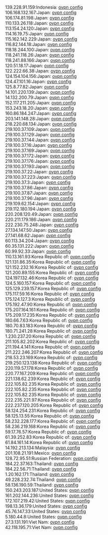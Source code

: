 139.228.91.159:Indonesia: [ovpn config](vpn/139_228_91_159.ovpn)  
106.168.132.167:Japan: [ovpn config](vpn/106_168_132_167.ovpn)  
106.174.81.198:Japan: [ovpn config](vpn/106_174_81_198.ovpn)  
110.133.26.118:Japan: [ovpn config](vpn/110_133_26_118.ovpn)  
113.154.24.120:Japan: [ovpn config](vpn/113_154_24_120.ovpn)  
114.16.19.75:Japan: [ovpn config](vpn/114_16_19_75.ovpn)  
115.162.142.229:Japan: [ovpn config](vpn/115_162_142_229.ovpn)  
116.82.144.18:Japan: [ovpn config](vpn/116_82_144_18.ovpn)  
118.18.244.100:Japan: [ovpn config](vpn/118_18_244_100.ovpn)  
118.241.118.26:Japan: [ovpn config](vpn/118_241_118_26.ovpn)  
118.241.88.166:Japan: [ovpn config](vpn/118_241_88_166.ovpn)  
120.51.18.17:Japan: [ovpn config](vpn/120_51_18_17.ovpn)  
122.222.66.38:Japan: [ovpn config](vpn/122_222_66_38.ovpn)  
124.154.104.156:Japan: [ovpn config](vpn/124_154_104_156.ovpn)  
124.47.101.16:Japan: [ovpn config](vpn/124_47_101_16.ovpn)  
125.8.77.82:Japan: [ovpn config](vpn/125_8_77_82.ovpn)  
14.101.220.139:Japan: [ovpn config](vpn/14_101_220_139.ovpn)  
14.132.200.79:Japan: [ovpn config](vpn/14_132_200_79.ovpn)  
152.117.211.205:Japan: [ovpn config](vpn/152_117_211_205.ovpn)  
153.243.18.20:Japan: [ovpn config](vpn/153_243_18_20.ovpn)  
160.86.184.247:Japan: [ovpn config](vpn/160_86_184_247.ovpn)  
203.141.148.28:Japan: [ovpn config](vpn/203_141_148_28.ovpn)  
218.220.68.134:Japan: [ovpn config](vpn/218_220_68_134.ovpn)  
219.100.37.109:Japan: [ovpn config](vpn/219_100_37_109.ovpn)  
219.100.37.129:Japan: [ovpn config](vpn/219_100_37_129.ovpn)  
219.100.37.144:Japan: [ovpn config](vpn/219_100_37_144.ovpn)  
219.100.37.16:Japan: [ovpn config](vpn/219_100_37_16.ovpn)  
219.100.37.169:Japan: [ovpn config](vpn/219_100_37_169.ovpn)  
219.100.37.172:Japan: [ovpn config](vpn/219_100_37_172.ovpn)  
219.100.37.176:Japan: [ovpn config](vpn/219_100_37_176.ovpn)  
219.100.37.193:Japan: [ovpn config](vpn/219_100_37_193.ovpn)  
219.100.37.22:Japan: [ovpn config](vpn/219_100_37_22.ovpn)  
219.100.37.223:Japan: [ovpn config](vpn/219_100_37_223.ovpn)  
219.100.37.3:Japan: [ovpn config](vpn/219_100_37_3.ovpn)  
219.100.37.86:Japan: [ovpn config](vpn/219_100_37_86.ovpn)  
219.100.37.87:Japan: [ovpn config](vpn/219_100_37_87.ovpn)  
219.100.37.96:Japan: [ovpn config](vpn/219_100_37_96.ovpn)  
219.109.62.154:Japan: [ovpn config](vpn/219_109_62_154.ovpn)  
219.112.180.194:Japan: [ovpn config](vpn/219_112_180_194.ovpn)  
220.208.120.49:Japan: [ovpn config](vpn/220_208_120_49.ovpn)  
220.211.179.186:Japan: [ovpn config](vpn/220_211_179_186.ovpn)  
222.230.75.248:Japan: [ovpn config](vpn/222_230_75_248.ovpn)  
27.134.147.50:Japan: [ovpn config](vpn/27_134_147_50.ovpn)  
27.141.68.62:Japan: [ovpn config](vpn/27_141_68_62.ovpn)  
60.113.34.204:Japan: [ovpn config](vpn/60_113_34_204.ovpn)  
60.35.131.222:Japan: [ovpn config](vpn/60_35_131_222.ovpn)  
60.99.92.33:Japan: [ovpn config](vpn/60_99_92_33.ovpn)  
110.13.161.93:Korea Republic of: [ovpn config](vpn/110_13_161_93.ovpn)  
121.131.86.35:Korea Republic of: [ovpn config](vpn/121_131_86_35.ovpn)  
121.152.232.16:Korea Republic of: [ovpn config](vpn/121_152_232_16.ovpn)  
121.200.89.155:Korea Republic of: [ovpn config](vpn/121_200_89_155.ovpn)  
124.197.132.46:Korea Republic of: [ovpn config](vpn/124_197_132_46.ovpn)  
124.5.160.157:Korea Republic of: [ovpn config](vpn/124_5_160_157.ovpn)  
125.129.239.157:Korea Republic of: [ovpn config](vpn/125_129_239_157.ovpn)  
175.117.59.16:Korea Republic of: [ovpn config](vpn/175_117_59_16.ovpn)  
175.124.127.3:Korea Republic of: [ovpn config](vpn/175_124_127_3.ovpn)  
175.192.47.90:Korea Republic of: [ovpn config](vpn/175_192_47_90.ovpn)  
175.207.164.161:Korea Republic of: [ovpn config](vpn/175_207_164_161.ovpn)  
175.209.17.235:Korea Republic of: [ovpn config](vpn/175_209_17_235.ovpn)  
180.66.7.63:Korea Republic of: [ovpn config](vpn/180_66_7_63.ovpn)  
180.70.83.183:Korea Republic of: [ovpn config](vpn/180_70_83_183.ovpn)  
180.71.241.28:Korea Republic of: [ovpn config](vpn/180_71_241_28.ovpn)  
1.230.237.20:Korea Republic of: [ovpn config](vpn/1_230_237_20.ovpn)  
211.105.82.202:Korea Republic of: [ovpn config](vpn/211_105_82_202.ovpn)  
211.194.4.141:Korea Republic of: [ovpn config](vpn/211_194_4_141.ovpn)  
211.222.246.207:Korea Republic of: [ovpn config](vpn/211_222_246_207.ovpn)  
218.53.23.169:Korea Republic of: [ovpn config](vpn/218_53_23_169.ovpn)  
219.250.123.138:Korea Republic of: [ovpn config](vpn/219_250_123_138.ovpn)  
220.119.57.178:Korea Republic of: [ovpn config](vpn/220_119_57_178.ovpn)  
220.77.167.209:Korea Republic of: [ovpn config](vpn/220_77_167_209.ovpn)  
221.138.62.239:Korea Republic of: [ovpn config](vpn/221_138_62_239.ovpn)  
222.105.82.235:Korea Republic of: [ovpn config](vpn/222_105_82_235.ovpn)  
222.105.82.235:Korea Republic of: [ovpn config](vpn/222_105_82_235.ovpn)  
222.105.82.235:Korea Republic of: [ovpn config](vpn/222_105_82_235.ovpn)  
222.235.221.97:Korea Republic of: [ovpn config](vpn/222_235_221_97.ovpn)  
222.237.120.205:Korea Republic of: [ovpn config](vpn/222_237_120_205.ovpn)  
58.124.254.231:Korea Republic of: [ovpn config](vpn/58_124_254_231.ovpn)  
58.125.13.55:Korea Republic of: [ovpn config](vpn/58_125_13_55.ovpn)  
58.232.228.177:Korea Republic of: [ovpn config](vpn/58_232_228_177.ovpn)  
58.236.219.168:Korea Republic of: [ovpn config](vpn/58_236_219_168.ovpn)  
59.17.76.57:Korea Republic of: [ovpn config](vpn/59_17_76_57.ovpn)  
61.39.252.83:Korea Republic of: [ovpn config](vpn/61_39_252_83.ovpn)  
61.84.161.14:Korea Republic of: [ovpn config](vpn/61_84_161_14.ovpn)  
14.192.213.134:Malaysia: [ovpn config](vpn/14_192_213_134.ovpn)  
201.108.21.191:Mexico: [ovpn config](vpn/201_108_21_191.ovpn)  
128.72.95.51:Russian Federation: [ovpn config](vpn/128_72_95_51.ovpn)  
184.22.37.163:Thailand: [ovpn config](vpn/184_22_37_163.ovpn)  
184.22.56.71:Thailand: [ovpn config](vpn/184_22_56_71.ovpn)  
1.20.162.171:Thailand: [ovpn config](vpn/1_20_162_171.ovpn)  
49.228.232.74:Thailand: [ovpn config](vpn/49_228_232_74.ovpn)  
58.136.190.59:Thailand: [ovpn config](vpn/58_136_190_59.ovpn)  
150.243.203.187:United States: [ovpn config](vpn/150_243_203_187.ovpn)  
161.202.144.236:United States: [ovpn config](vpn/161_202_144_236.ovpn)  
172.107.219.42:United States: [ovpn config](vpn/172_107_219_42.ovpn)  
198.13.36.179:United States: [ovpn config](vpn/198_13_36_179.ovpn)  
45.76.147.33:United States: [ovpn config](vpn/45_76_147_33.ovpn)  
5.180.44.8:United States: [ovpn config](vpn/5_180_44_8.ovpn)  
27.3.131.191:Viet Nam: [ovpn config](vpn/27_3_131_191.ovpn)  
42.118.195.71:Viet Nam: [ovpn config](vpn/42_118_195_71.ovpn)  
